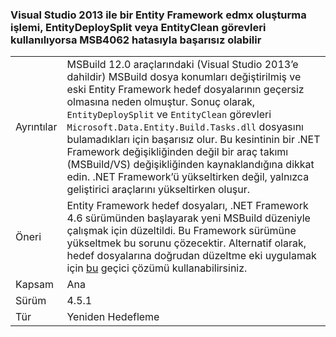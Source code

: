 ### <a name="building-an-entity-framework-edmx-with-visual-studio-2013-can-fail-with-error-msb4062-if-using-the-entitydeploysplit-or-entityclean-tasks"></a>Visual Studio 2013 ile bir Entity Framework edmx oluşturma işlemi, EntityDeploySplit veya EntityClean görevleri kullanılıyorsa MSB4062 hatasıyla başarısız olabilir

|   |   |
|---|---|
|Ayrıntılar|MSBuild 12.0 araçlarındaki (Visual Studio 2013’e dahildir) MSBuild dosya konumları değiştirilmiş ve eski Entity Framework hedef dosyalarının geçersiz olmasına neden olmuştur. Sonuç olarak, <code>EntityDeploySplit</code> ve <code>EntityClean</code> görevleri <code>Microsoft.Data.Entity.Build.Tasks.dll</code> dosyasını bulamadıkları için başarısız olur. Bu kesintinin bir .NET Framework değişikliğinden değil bir araç takımı (MSBuild/VS) değişikliğinden kaynaklandığına dikkat edin. .NET Framework’ü yükseltirken değil, yalnızca geliştirici araçlarını yükseltirken oluşur.|
|Öneri|Entity Framework hedef dosyaları, .NET Framework 4.6 sürümünden başlayarak yeni MSBuild düzeniyle çalışmak için düzeltildi. Bu Framework sürümüne yükseltmek bu sorunu çözecektir. Alternatif olarak, hedef dosyalarına doğrudan düzeltme eki uygulamak için [bu](http://stackoverflow.com/a/24249247/131944) geçici çözümü kullanabilirsiniz.|
|Kapsam|Ana|
|Sürüm|4.5.1|
|Tür|Yeniden Hedefleme|

